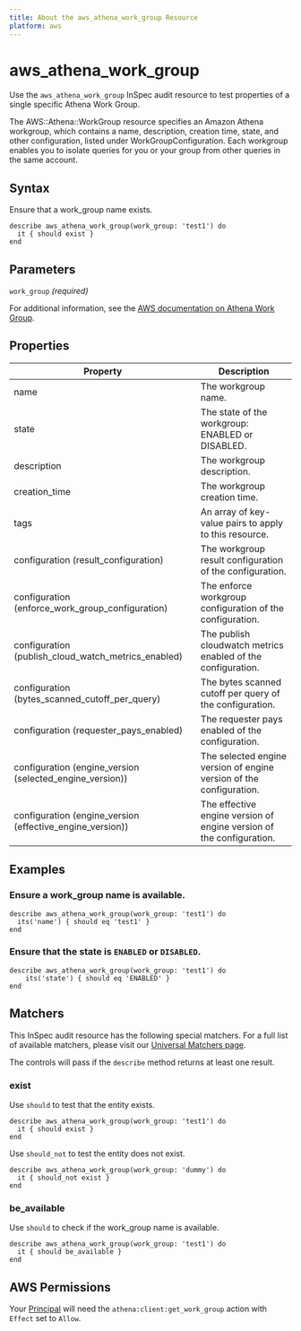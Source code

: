 ```yaml
---
title: About the aws_athena_work_group Resource
platform: aws
---
```


# aws\_athena\_work\_group

Use the `aws_athena_work_group` InSpec audit resource to test properties of a single specific Athena Work Group.

The AWS::Athena::WorkGroup resource specifies an Amazon Athena workgroup, which contains a name, description, creation time, state, and other configuration, listed under WorkGroupConfiguration. Each workgroup enables you to isolate queries for you or your group from other queries in the same account.

## Syntax

Ensure that a work_group name exists.

    describe aws_athena_work_group(work_group: 'test1') do
      it { should exist }
    end

## Parameters

`work_group` _(required)_

For additional information, see the [AWS documentation on Athena Work Group](https://docs.aws.amazon.com/AWSCloudFormation/latest/UserGuide/aws-resource-athena-workgroup.html).

## Properties

| Property | Description|
| --- | --- |
| name | The workgroup name. |
| state | The state of the workgroup: ENABLED or DISABLED. |
| description | The workgroup description. |
| creation_time | The workgroup creation time. |
| tags | An array of key-value pairs to apply to this resource. |
| configuration (result_configuration) | The workgroup result configuration of the configuration. |
| configuration (enforce_work_group_configuration) | The enforce workgroup configuration of the configuration. |
| configuration (publish_cloud_watch_metrics_enabled) | The publish cloudwatch metrics enabled of the configuration. |
| configuration (bytes_scanned_cutoff_per_query) | The bytes scanned cutoff per query of the configuration. |
| configuration (requester_pays_enabled) | The requester pays enabled of the configuration. |
| configuration (engine_version (selected_engine_version)) | The selected engine version of engine version of the configuration. |
| configuration (engine_version (effective_engine_version)) | The effective engine version of engine version of the configuration. |

## Examples

### Ensure a work_group name is available.
    describe aws_athena_work_group(work_group: 'test1') do
      its('name') { should eq 'test1' }
    end

### Ensure that the state is `ENABLED` or `DISABLED`.
    describe aws_athena_work_group(work_group: 'test1') do
        its('state') { should eq 'ENABLED' }
    end

## Matchers

This InSpec audit resource has the following special matchers. For a full list of available matchers, please visit our [Universal Matchers page](https://www.inspec.io/docs/reference/matchers/).

The controls will pass if the `describe` method returns at least one result.

### exist

Use `should` to test that the entity exists.

    describe aws_athena_work_group(work_group: 'test1') do
      it { should exist }
    end

Use `should_not` to test the entity does not exist.
      
    describe aws_athena_work_group(work_group: 'dummy') do
      it { should_not exist }
    end

### be_available

Use `should` to check if the work_group name is available.

    describe aws_athena_work_group(work_group: 'test1') do
      it { should be_available }
    end

## AWS Permissions

Your [Principal](https://docs.aws.amazon.com/IAM/latest/UserGuide/intro-structure.html#intro-structure-principal) will need the `athena:client:get_work_group` action with `Effect` set to `Allow`.